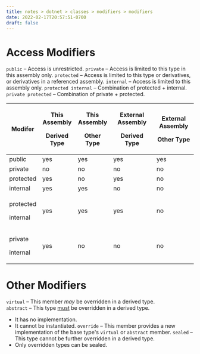 ```yaml
---
title: notes > dotnet > classes > modifiers > modifiers
date: 2022-02-17T20:57:51-0700
draft: false
---
```

# Access Modifiers
`public` – Access is unrestricted.
`private` – Access is limited to this type in this assembly only.
`protected` – Access is limited to this type or derivatives, or derivatives in a referenced assembly.
`internal` – Access is limited to this assembly only.
`protected internal` – Combination of protected + internal.
`private protected` – Combination of private + protected.


<table>
<colgroup>
<col style="width: 14%" />
<col style="width: 19%" />
<col style="width: 19%" />
<col style="width: 24%" />
<col style="width: 22%" />
</colgroup>
<thead>
<tr class="header">
<th>Modifer</th>
<th><p>This Assembly</p>
<p>Derived Type</p></th>
<th><p>This Assembly</p>
<p>Other Type</p></th>
<th><p>External Assembly</p>
<p>Derived Type</p></th>
<th><p>External Assembly</p>
<p>Other Type</p></th>
</tr>
</thead>
<tbody>
<tr class="odd">
<td>public</td>
<td>yes</td>
<td>yes</td>
<td>yes</td>
<td>yes</td>
</tr>
<tr class="even">
<td>private</td>
<td>no</td>
<td>no</td>
<td>no</td>
<td>no</td>
</tr>
<tr class="odd">
<td>protected</td>
<td>yes</td>
<td>no</td>
<td>yes</td>
<td>no</td>
</tr>
<tr class="even">
<td>internal</td>
<td>yes</td>
<td>yes</td>
<td>no</td>
<td>no</td>
</tr>
<tr class="odd">
<td><p>protected</p>
<p>internal</p></td>
<td>yes</td>
<td>yes</td>
<td>yes</td>
<td>no</td>
</tr>
<tr class="even">
<td><p>private</p>
<p>internal</p></td>
<td>yes</td>
<td>no</td>
<td>no</td>
<td>no</td>
</tr>
</tbody>
</table>

# Other Modifiers
`virtual` – This member *may* be overridden in a derived type.  
`abstract` – This type <u>must</u> be overridden in a derived type.  
- It has no implementation.
- It cannot be instantiated.
`override` – This member provides a new implementation of the base type's `virtual` or `abstract` member.
`sealed` – This type cannot be further overridden in a derived type.
- Only overridden types can be sealed.
